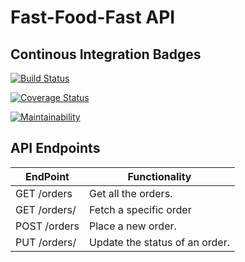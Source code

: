 # Fast-Food-Fast API

## Continous Integration Badges

[![Build Status](https://travis-ci.org/ClintPy/Fast-Food-API.svg?branch=develop)](https://travis-ci.org/ClintPy)

[![Coverage Status](https://coveralls.io/repos/github/ClintPy/Fast-Food-API/badge.svg?branch=develop)](https://coveralls.io/github/ClintPy/Fast-Food-API?branch=develop)

[![Maintainability](https://api.codeclimate.com/v1/badges/8f3d0713b68a40697b9b/maintainability)](https://codeclimate.com/github/ClintPy/Fast-Food-API/maintainability)

## API Endpoints

| EndPoint              | Functionality                  |
| --------------------- | ------------------------------ |
| GET /orders           | Get all the orders.            |
| GET /orders/<orderId> | Fetch a specific order         |
| POST /orders          | Place a new order.             |
| PUT /orders/<orderId> | Update the status of an order. |